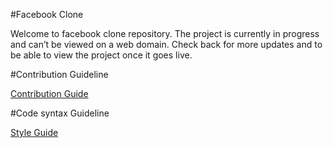 #Facebook Clone

Welcome to facebook clone repository. The project is currently in progress and can’t be viewed on a web domain. Check back for more updates and to be able to view the project once it goes live.


#Contribution Guideline

[Contribution Guide](https://github.com/transformerjnm/facebook-clone/blob/master/contribution-guide.md)


#Code syntax Guideline

[Style Guide](https://github.com/transformerjnm/facebook-clone/blob/master/style-guide.md)
